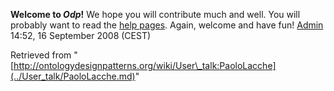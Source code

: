 __Welcome to _Odp_!__ We hope you will contribute much and well. 
You will probably want to read the [help pages](http://ontologydesignpatterns.org/wiki/Help:Contents "Help:Contents"). Again, welcome and have fun! [Admin](http://ontologydesignpatterns.org/wiki/index.php?title=User:Admin&action=edit&redlink=1 "User:Admin (not yet written)") 14:52, 16 September 2008 (CEST)





Retrieved from "[http://ontologydesignpatterns.org/wiki/User\_talk:PaoloLacche](../User_talk/PaoloLacche.md)"